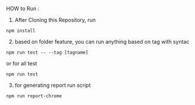 HOW to Run :

1. After Cloning this Repository, run 
`````````
npm install 
`````````
2. based on folder feature, you can run anything based on tag with syntac 
`````````
npm run test -- --tag [tagname]
`````````
or for all test
````````
npm run test
````````
3. for generating report run script 
```````
npm run report-chrome
```````
